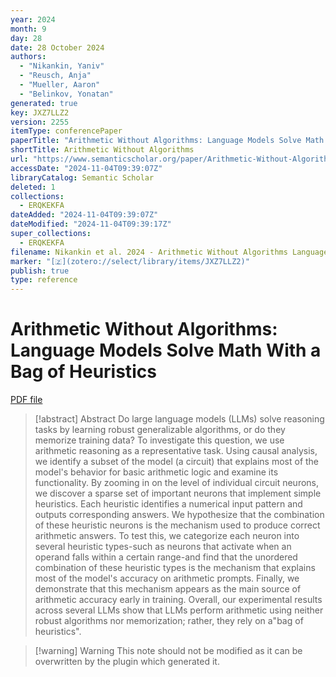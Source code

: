 ```yaml
---
year: 2024
month: 9
day: 28
date: 28 October 2024
authors:
  - "Nikankin, Yaniv"
  - "Reusch, Anja"
  - "Mueller, Aaron"
  - "Belinkov, Yonatan"
generated: true
key: JXZ7LLZ2
version: 2255
itemType: conferencePaper
paperTitle: "Arithmetic Without Algorithms: Language Models Solve Math With a Bag of Heuristics"
shortTitle: Arithmetic Without Algorithms
url: "https://www.semanticscholar.org/paper/Arithmetic-Without-Algorithms%3A-Language-Models-Math-Nikankin-Reusch/48e669c2679b9acf7beb8abdb789167d61ceca49"
accessDate: "2024-11-04T09:39:07Z"
libraryCatalog: Semantic Scholar
deleted: 1
collections:
  - ERQKEKFA
dateAdded: "2024-11-04T09:39:07Z"
dateModified: "2024-11-04T09:39:17Z"
super_collections:
  - ERQKEKFA
filename: Nikankin et al. 2024 - Arithmetic Without Algorithms Language Models Solve Math With a Bag of Heuristics.pdf
marker: "[🇿](zotero://select/library/items/JXZ7LLZ2)"
publish: true
type: reference
---
```

# Arithmetic Without Algorithms: Language Models Solve Math With a Bag of Heuristics

[PDF file](/Papers/PDFs/Nikankin%20et%20al.%202024%20-%20Arithmetic%20Without%20Algorithms%20Language%20Models%20Solve%20Math%20With%20a%20Bag%20of%20Heuristics.pdf)

> [!abstract] Abstract
> Do large language models (LLMs) solve reasoning tasks by learning robust generalizable algorithms, or do they memorize training data? To investigate this question, we use arithmetic reasoning as a representative task. Using causal analysis, we identify a subset of the model (a circuit) that explains most of the model's behavior for basic arithmetic logic and examine its functionality. By zooming in on the level of individual circuit neurons, we discover a sparse set of important neurons that implement simple heuristics. Each heuristic identifies a numerical input pattern and outputs corresponding answers. We hypothesize that the combination of these heuristic neurons is the mechanism used to produce correct arithmetic answers. To test this, we categorize each neuron into several heuristic types-such as neurons that activate when an operand falls within a certain range-and find that the unordered combination of these heuristic types is the mechanism that explains most of the model's accuracy on arithmetic prompts. Finally, we demonstrate that this mechanism appears as the main source of arithmetic accuracy early in training. Overall, our experimental results across several LLMs show that LLMs perform arithmetic using neither robust algorithms nor memorization; rather, they rely on a"bag of heuristics".

>[!warning] Warning
> This note should not be modified as it can be overwritten by the plugin which generated it.

